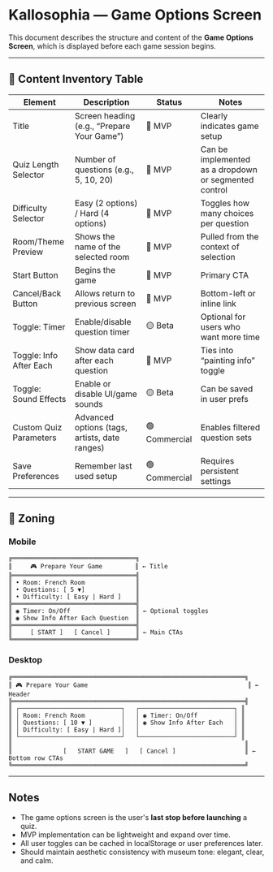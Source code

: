 # Kallosophia — Game Options Screen

This document describes the structure and content of the **Game Options Screen**, which is displayed before each game session begins.

---

## 📒 Content Inventory Table

| Element                 | Description                                   | Status        | Notes                                                 |
| ----------------------- | --------------------------------------------- | ------------- | ----------------------------------------------------- |
| Title                   | Screen heading (e.g., “Prepare Your Game”)    | 🔴 MVP        | Clearly indicates game setup                          |
| Quiz Length Selector    | Number of questions (e.g., 5, 10, 20)         | 🔴 MVP        | Can be implemented as a dropdown or segmented control |
| Difficulty Selector     | Easy (2 options) / Hard (4 options)           | 🔴 MVP        | Toggles how many choices per question                 |
| Room/Theme Preview      | Shows the name of the selected room           | 🔴 MVP        | Pulled from the context of selection                  |
| Start Button            | Begins the game                               | 🔴 MVP        | Primary CTA                                           |
| Cancel/Back Button      | Allows return to previous screen              | 🔴 MVP        | Bottom-left or inline link                            |
| Toggle: Timer           | Enable/disable question timer                 | 🟡 Beta       | Optional for users who want more time                 |
| Toggle: Info After Each | Show data card after each question            | 🔴 MVP        | Ties into “painting info” toggle                      |
| Toggle: Sound Effects   | Enable or disable UI/game sounds              | 🟡 Beta       | Can be saved in user prefs                            |
| Custom Quiz Parameters  | Advanced options (tags, artists, date ranges) | 🟢 Commercial | Enables filtered question sets                        |
| Save Preferences        | Remember last used setup                      | 🟢 Commercial | Requires persistent settings                          |

---

## 🧩 Zoning

### Mobile

```
╔══════════════════════════════════╗
║     🎮 Prepare Your Game         ║ ← Title
╠══════════════════════════════════╣
║ • Room: French Room              ║
║ • Questions: [ 5 ▼]              ║
║ • Difficulty: [ Easy | Hard ]    ║
╠══════════════════════════════════╣
║ ◉ Timer: On/Off                  ║ ← Optional toggles
║ ◉ Show Info After Each Question  ║
╠══════════════════════════════════╣
║     [ START ]   [ Cancel ]       ║ ← Main CTAs
╚══════════════════════════════════╝
```

### Desktop

```
╔════════════════════════════════════════════════════════════════╗
║ 🎮 Prepare Your Game                                            ║ ← Header
╠════════════════════════════════════════════════════════════════╣
║ ┌────────────────────────────┐   ┌──────────────────────────┐ ║
║ │ Room: French Room          │   │ ◉ Timer: On/Off          │ ║
║ │ Questions: [ 10 ▼ ]        │   │ ◉ Show Info After Each   │ ║
║ │ Difficulty: [ Easy | Hard ]│   │                          │ ║
║ └────────────────────────────┘   └──────────────────────────┘ ║
║                                                                ║
║              [   START GAME   ]   [ Cancel ]                   ║ ← Bottom row CTAs
╚════════════════════════════════════════════════════════════════╝
```

---

## Notes

- The game options screen is the user's **last stop before launching** a quiz.
- MVP implementation can be lightweight and expand over time.
- All user toggles can be cached in localStorage or user preferences later.
- Should maintain aesthetic consistency with museum tone: elegant, clear, and calm.

